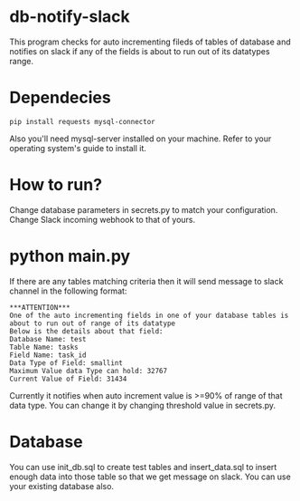# db-notify-slack
This program checks for auto incrementing fileds of tables of database and notifies on slack if any of the fields is about to run out of its datatypes range.

# Dependecies
```
pip install requests mysql-connector
```
Also you'll need mysql-server installed on your machine. Refer to your operating system's guide to install it.

# How to run?
Change database parameters in secrets.py to match your configuration. Change Slack incoming webhook to that of yours.

# python main.py
If there are any tables matching criteria then it will send message to slack channel in the following format:
```
***ATTENTION***
One of the auto incrementing fields in one of your database tables is about to run out of range of its datatype 
Below is the details about that field:
Database Name: test
Table Name: tasks
Field Name: task_id
Data Type of Field: smallint
Maximum Value data Type can hold: 32767
Current Value of Field: 31434
```
Currently it notifies when auto increment value is >=90% of range of that data type. You can change it by changing threshold value in secrets.py.

# Database
You can use init_db.sql to create test tables and insert_data.sql to insert enough data into those table so that we get message on slack. You can use your existing database also. 
